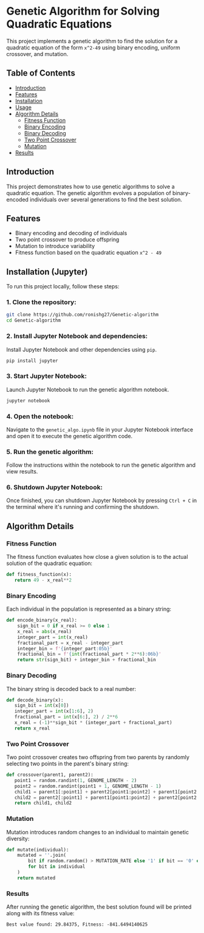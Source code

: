 # Genetic Algorithm for Solving Quadratic Equations

This project implements a genetic algorithm to find the solution for a quadratic equation of the form `x^2-49` using binary encoding, uniform crossover, and mutation.

## Table of Contents
- [Introduction](#introduction)
- [Features](#features)
- [Installation](#installation)
- [Usage](#usage)
- [Algorithm Details](#algorithm-details)
  - [Fitness Function](#fitness-function)
  - [Binary Encoding](#binary-encoding)
  - [Binary Decoding](#binary-decoding)
  - [Two Point Crossover](#two-point-crossover)
  - [Mutation](#mutation)
- [Results](#results)

## Introduction

This project demonstrates how to use genetic algorithms to solve a quadratic equation. The genetic algorithm evolves a population of binary-encoded individuals over several generations to find the best solution.

## Features

- Binary encoding and decoding of individuals
- Two point crossover to produce offspring
- Mutation to introduce variability
- Fitness function based on the quadratic equation `x^2 - 49`

## Installation (Jupyter)

To run this project locally, follow these steps:

### 1. Clone the repository:

   ```bash
   git clone https://github.com/ronishg27/Genetic-algorithm
   cd Genetic-algorithm
   ```


### 2. Install Jupyter Notebook and dependencies:

   Install Jupyter Notebook and other dependencies using `pip`.

   ```bash
   pip install jupyter
   ```


### 3. Start Jupyter Notebook:

   Launch Jupyter Notebook to run the genetic algorithm notebook.

   ```bash
   jupyter notebook
   ```

### 4. Open the notebook:

   Navigate to the `genetic_algo.ipynb` file in your Jupyter Notebook interface and open it to execute the genetic algorithm code.

### 5. Run the genetic algorithm:

   Follow the instructions within the notebook to run the genetic algorithm and view results.

### 6. Shutdown Jupyter Notebook:

   Once finished, you can shutdown Jupyter Notebook by pressing `Ctrl + C` in the terminal where it's running and confirming the shutdown.

## Algorithm Details
### Fitness Function
  The fitness function evaluates how close a given solution is to the actual solution of the quadratic equation:
```python
def fitness_function(x):
   return 49 - x_real**2
```

### Binary Encoding
  Each individual in the population is represented as a binary string:

```python
def encode_binary(x_real):
    sign_bit = 0 if x_real >= 0 else 1
    x_real = abs(x_real)
    integer_part = int(x_real)
    fractional_part = x_real - integer_part
    integer_bin = f'{integer_part:05b}'
    fractional_bin = f'{int(fractional_part * 2**6):06b}'
    return str(sign_bit) + integer_bin + fractional_bin

```

### Binary Decoding
The binary string is decoded back to a real number:

```python
def decode_binary(x):
   sign_bit = int(x[0])
   integer_part = int(x[1:6], 2)
   fractional_part = int(x[6:], 2) / 2**6
   x_real = (-1)**sign_bit * (integer_part + fractional_part)
   return x_real

```
### Two Point Crossover
  Two point crossover creates two offspring from two parents by randomly selecting two points in the parent's binary string:

```python
def crossover(parent1, parent2):
   point1 = random.randint(1, GENOME_LENGTH - 2)
   point2 = random.randint(point1 + 1, GENOME_LENGTH - 1)
   child1 = parent1[:point1] + parent2[point1:point2] + parent1[point2:]
   child2 = parent2[:point1] + parent1[point1:point2] + parent2[point2:]
   return child1, child2
```
### Mutation
  Mutation introduces random changes to an individual to maintain genetic diversity:

```python
def mutate(individual):
    mutated = ''.join(
        bit if random.random() > MUTATION_RATE else '1' if bit == '0' else '0'
        for bit in individual
    )
    return mutated
```
### Results
  After running the genetic algorithm, the best solution found will be printed along with its fitness value:
  
```
Best value found: 29.84375, Fitness: -841.6494140625
```


